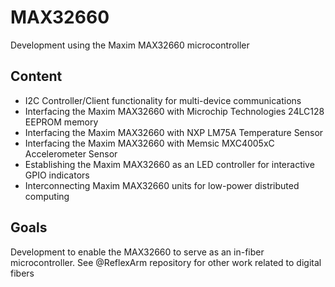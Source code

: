 # MAX32660
Development using the Maxim MAX32660 microcontroller

## Content
* I2C Controller/Client functionality for multi-device communications
* Interfacing the Maxim MAX32660 with Microchip Technologies 24LC128 EEPROM memory
* Interfacing the Maxim MAX32660 with NXP LM75A Temperature Sensor
* Interfacing the Maxim MAX32660 with Memsic MXC4005xC Accelerometer Sensor
* Establishing the Maxim MAX32660 as an LED controller for interactive GPIO indicators
* Interconnecting Maxim MAX32660 units for low-power distributed computing

## Goals
Development to enable the MAX32660 to serve as an in-fiber microcontroller. 
See @ReflexArm repository for other work related to digital fibers
